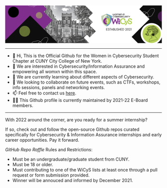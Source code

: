 

![Banner](https://github.com/WiCySCCNY/WiCySCCNY/blob/main/Banner.png)

___________________________________________________________________________



- 👋 Hi, This is the Official Github for the Women in Cybersecurity Student Chapter at CUNY City College of New York.
- 👀 We are interested in Cybersecurity/Information Assurance and empowering all womxn within this space.
- 🌱 We are currently learning about different aspects of Cybersecurity.
- 💞️ We looking to collaborate on future events, such as CTFs, workshops, info sessions, panels and networking events. 
- 📫 Feel free to contact us [here](https://linktr.ee/wicysccny).
- 👩‍💻 This Github profile is currently maintained by 2021-22 E-Board members.

_____________________________________
With 2022 around the corner, are you ready for a summer internship?

If so, check out and follow the open-source Github repos curated specifically for Cybersecurity & Information Assurance internships and early career opportunities. Pay it forward.

*GitHub Repo Raffle*
Rules and Restrictions:
- Must be an undergraduate/graduate student from CUNY.
- Must be 18 or older.
- Must contributing to one of the WiCyS lists at least once through a pull request or form submission provided. 
- Winner will be annouced and informed by December 2021. 

<!---
**2021-22 E-Board**

- President: 
- Vice President: 
- Treasurer: 
- Secretary:
- Chief Marketing Officer:
- Chief Engagement Officer:
- Chief Technology Officer:
--->
<!---
WiCySCCNY/WiCySCCNY is a ✨ special ✨ repository because its `README.md` (this file) appears on your GitHub profile.
You can click the Preview link to take a look at your changes.
--->
